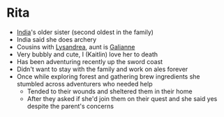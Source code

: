 # Rita
- [India](PCs/Current/India.md)'s older sister (second oldest in the family)
- India said she does archery
- Cousins with [Lysandrea](NPCs/Living/Lysandrea.md), aunt is [Galianne](NPCs/Living/Galianne.md)
- Very bubbly and cute, I (Kaitlin) love her to death
- Has been adventuring recently up the sword coast
- Didn't want to stay with the family and work on ales forever 
- Once while exploring forest and gathering brew ingredients she stumbled across adventurers who needed help
	- Tended to their wounds and sheltered them in their home
	- After they asked if she'd join them on their quest and she said yes despite the parent's concerns